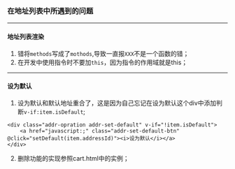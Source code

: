 ### 在地址列表中所遇到的问题

---
#### 地址列表渲染
1. 错将`methods`写成了`mothods`,导致一直报`XXX`不是一个函数的错；
2. 在开发中使用指令时不要加`this`，因为指令的作用域就是this；

---
#### 设为默认
1. 设为默认和默认地址重合了，这是因为自己忘记在设为默认这个div中添加判断`v-if:item.isDefault`;
```
<div class="addr-opration addr-set-default" v-if="!item.isDefault">
    <a href="javascript:;" class="addr-set-default-btn" @click="setDefault(item.addressId)"><i>设为默认</i></a>
</div>
```
2. 删除功能的实现参照cart.html中的实例；